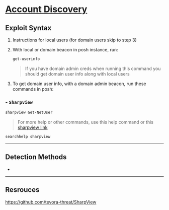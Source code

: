 # [Account Discovery](https://attack.mitre.org/techniques/T1087/)

## Exploit Syntax

1. Instructions for local users (for domain users skip to step 3)

2. With local or domain beacon in posh instance, run:
    ```powershell
    get-userinfo
    ```
    > If you have domain admin creds when running this command you should get domain user info along with local users
3. To get domain user info, with a domain admin beacon, run these commands in posh: 


### - `Sharpview`

```powershell
sharpview Get-NetUser
```


> For more help or other commands, use this help command or this [sharpview link](https://github.com/tevora-threat/SharpView)

```powershell
searchhelp sharpview 
```
---

## Detection Methods

*  

---

## Resrouces
https://github.com/tevora-threat/SharpView